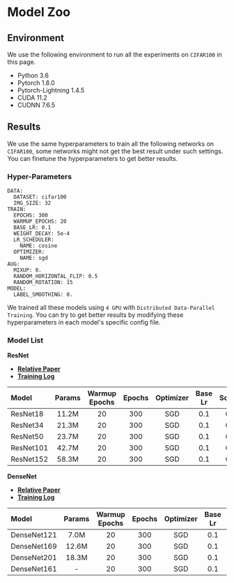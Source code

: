 # Model Zoo

## Environment
We use the following environment to run all the experiments on `CIFAR100` in this page.
- Python 3.6
- Pytorch 1.8.0
- Pytorch-Lightning 1.4.5
- CUDA 11.2
- CUDNN 7.6.5

## Results
We use the same hyperparameters to train all the following networks on `CIFAR100`, some networks might not get the best result under such settings. You can finetune the hyperparameters to get better results.

### Hyper-Parameters
```
DATA:
  DATASET: cifar100
  IMG_SIZE: 32
TRAIN:
  EPOCHS: 300
  WARMUP_EPOCHS: 20
  BASE_LR: 0.1
  WEIGHT_DECAY: 5e-4
  LR_SCHEDULER:
    NAME: cosine
  OPTIMIZER:
    NAME: sgd
AUG:
  MIXUP: 0.
  RANDOM_HORIZONTAL_FLIP: 0.5
  RANDOM_ROTATION: 15
MODEL:
  LABEL_SMOOTHING: 0.
```
We trained all these models using `4 GPU` with `Distributed Data-Parallel Training`. You can try to get better results by modifying these hyperparameters in each model's specific config file.

### Model List

**ResNet**
- [**Relative Paper**](https://arxiv.org/abs/1512.03385v1) 
- [**Training Log**](https://tensorboard.dev/experiment/2yn8p4FwRs2ENzZXmYKO1g/#scalars)

|   Model   | Params   | Warmup Epochs | Epochs | Optimizer | Base Lr | Scheduler | Acc1  | Acc5  |
|:----------|:--------:|:-------------:|:------:|:---------:|:-------:|:---------:|:-----:|:-----:|
| ResNet18  | 11.2M    | 20            | 300    | SGD       |  0.1    | Cosine    | 75.46 | 91.72 |
| ResNet34  | 21.3M    | 20            | 300    | SGD       |  0.1    | Cosine    | 76.15 | 92.67 |
| ResNet50  | 23.7M    | 20            | 300    | SGD       |  0.1    | Cosine    | 77.36 | 93.57 |
| ResNet101 | 42.7M    | 20            | 300    | SGD       |  0.1    | Cosine    | 78.56 | 94.13 |
| ResNet152 | 58.3M    | 20            | 300    | SGD       |  0.1    | Cosine    | 78.29 | 94.13 |

**DenseNet**
- [**Relative Paper**](https://arxiv.org/abs/1608.06993v5)
- [**Training Log**]()

|    Model     | Params   | Warmup Epochs | Epochs | Optimizer | Base Lr | Scheduler | Acc1  | Acc5  |
|:-------------|:--------:|:-------------:|:------:|:---------:|:-------:|:---------:|:-----:|:-----:|
| DenseNet121  | 7.0M     | 20            | 300    | SGD       | 0.1     | Cosine    | 78.60 | 93.75 |
| DenseNet169  | 12.6M    | 20            | 300    | SGD       | 0.1     | Cosine    | 78.36 | 93.87 |
| DenseNet201  | 18.3M    | 20            | 300    | SGD       | 0.1     | Cosine    | - | - |
| DenseNet161  | -    | 20            | 300    | SGD       | 0.1     | Cosine    | - | - |